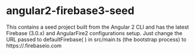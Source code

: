 # angular2-firebase3-seed
This contains a seed project built from the Angular 2 CLI and has the latest Firebase (3.0.x) and AngularFire2 configurations setup. Just change the URL passed to defaultFirebase( ) in src/main.ts (the bootstrap process) to https://<YOUR-APPLICATION-ID>.firebaseio.com
